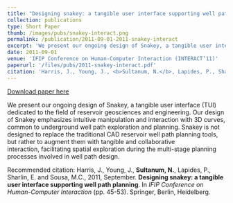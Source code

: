 ```yaml
---
title: "Designing snakey: a tangible user interface supporting well path planning"
collection: publications
type: Short Paper
thumb: /images/pubs/snakey-interact.png
permalink: /publication/2011-09-01-2011-snakey-interact
excerpt: 'We present our ongoing design of Snakey, a tangible user interface (TUI) dedicated to the field of reservoir geosciences and engineering. Our design of Snakey emphasizes intuitive manipulation and interaction with 3D curves, common to underground well path exploration and planning. Snakey is not designed to replace the traditional CAD reservoir well path planning tools, but rather to augment them with tangible and collaborative interaction, facilitating spatial exploration during the multi-stage planning processes involved in well path design.'
date: 2011-09-01
venue: 'IFIP Conference on Human-Computer Interaction (INTERACT’11)'
paperurl: '/files/pubs/2011-snakey-interact.pdf'
citation: 'Harris, J., Young, J., <b>Sultanum, N.</b>, Lapides, P., Sharlin, E. and Sousa, M.C., 2011, September. <b>Designing snakey: a tangible user interface supporting well path planning</b>. In <i>IFIP Conference on Human-Computer Interaction</i> (pp. 45-53). Springer, Berlin, Heidelberg.'
---
```


<a href='/files/pubs/2011-snakey-interact.pdf'>Download paper here</a>

We present our ongoing design of Snakey, a tangible user interface (TUI) dedicated to the field of reservoir geosciences and engineering. Our design of Snakey emphasizes intuitive manipulation and interaction with 3D curves, common to underground well path exploration and planning. Snakey is not designed to replace the traditional CAD reservoir well path planning tools, but rather to augment them with tangible and collaborative interaction, facilitating spatial exploration during the multi-stage planning processes involved in well path design.

Recommended citation: Harris, J., Young, J., <b>Sultanum, N.</b>, Lapides, P., Sharlin, E. and Sousa, M.C., 2011, September. <b>Designing snakey: a tangible user interface supporting well path planning</b>. In <i>IFIP Conference on Human-Computer Interaction</i> (pp. 45-53). Springer, Berlin, Heidelberg.